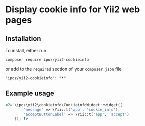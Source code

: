 Display cookie info for Yii2 web pages
===================================

Installation
----------
To install, either run
```
composer require ipoz/yii2-cookieinfo
```
or add to the `required` section of your `composer.json` file
```
"ipoz/yii2-cookieinfo": "*" 
```

Example usage
----------
```php
<?= \ipoz\yii2\cookieinfo\CookieinfoWidget::widget([
        'message' => \Yii::t('app', 'cookie_info'), 
        'acceptButtonLabel' => \Yii::t('app', 'accept')
    ]); ?>
```
